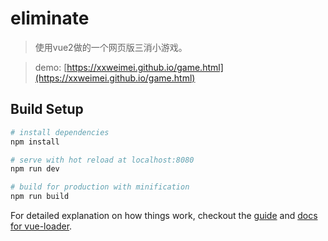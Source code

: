 # eliminate

> 使用vue2做的一个网页版三消小游戏。

> demo: [https://xxweimei.github.io/game.html](https://xxweimei.github.io/game.html)

## Build Setup

``` bash
# install dependencies
npm install

# serve with hot reload at localhost:8080
npm run dev

# build for production with minification
npm run build
```

For detailed explanation on how things work, checkout the [guide](http://vuejs-templates.github.io/webpack/) and [docs for vue-loader](http://vuejs.github.io/vue-loader).

